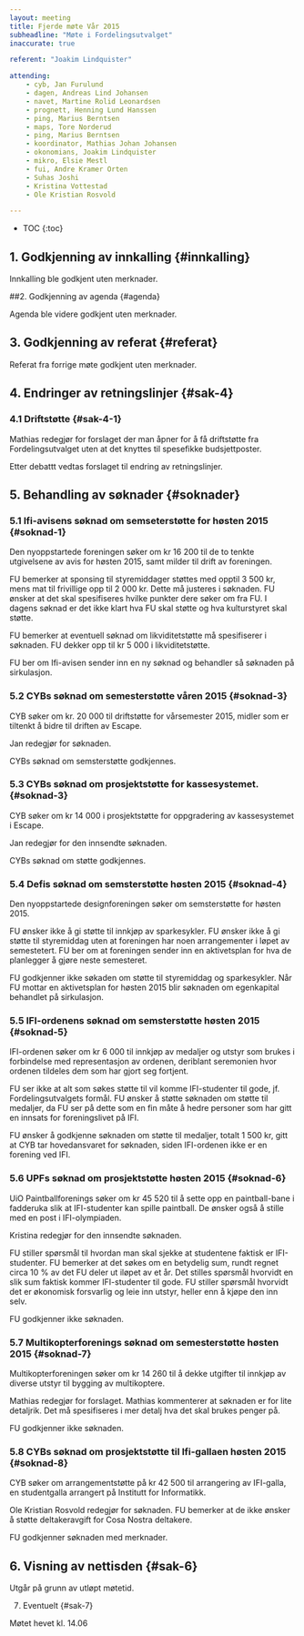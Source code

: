 ```yaml
---
layout: meeting
title: Fjerde møte Vår 2015
subheadline: "Møte i Fordelingsutvalget"
inaccurate: true

referent: "Joakim Lindquister"

attending:
    - cyb, Jan Furulund
    - dagen, Andreas Lind Johansen
    - navet, Martine Rolid Leonardsen
    - prognett, Henning Lund Hanssen
    - ping, Marius Berntsen
    - maps, Tore Norderud
    - ping, Marius Berntsen
    - koordinator, Mathias Johan Johansen
    - okonomians, Joakim Lindquister
    - mikro, Elsie Mestl
    - fui, Andre Kramer Orten
    - Suhas Joshi
    - Kristina Vottestad
    - Ole Kristian Rosvold

---
```



* TOC
{:toc}

## 1. Godkjenning av innkalling {#innkalling}
Innkalling ble godkjent uten merknader.

##2. Godkjenning av agenda {#agenda}

Agenda ble videre godkjent uten merknader.

## 3. Godkjenning av referat {#referat}
Referat fra forrige møte godkjent uten merknader.

## 4. Endringer av retningslinjer {#sak-4}

### 4.1 Driftstøtte {#sak-4-1}

Mathias redegjør for forslaget der man åpner for å få driftstøtte fra Fordelingsutvalget uten at det knyttes til spesefikke budsjettposter.

Etter debattt vedtas forslaget til endring av retningslinjer.

## 5. Behandling av søknader {#soknader}

### 5.1 Ifi-avisens søknad om semseterstøtte for høsten 2015 {#soknad-1}

Den nyoppstartede foreningen søker om kr 16 200 til de to tenkte utgivelsene av avis for høsten 2015, samt milder til drift av foreningen.

FU bemerker at sponsing til styremiddager støttes med opptil 3 500 kr, mens mat til frivillige opp til 2 000 kr. Dette må justeres i søknaden.
FU ønsker at det skal spesifiseres hvilke punkter dere søker om fra FU. I dagens søknad er det ikke klart hva FU skal støtte og hva kulturstyret skal støtte.

FU bemerker at eventuell søknad om likviditetstøtte må spesifiserer i søknaden. FU dekker opp til kr 5 000 i likviditetstøtte.

FU ber om Ifi-avisen sender inn en ny søknad og behandler så søknaden på sirkulasjon.

### 5.2 CYBs søknad om semesterstøtte våren 2015 {#soknad-3}

CYB søker om kr. 20 000 til driftstøtte for vårsemester 2015, midler som er tiltenkt å bidre til driften av Escape.

Jan redegjør for søknaden.

CYBs søknad om semsterstøtte godkjennes.


### 5.3 CYBs søknad om prosjektstøtte for kassesystemet. {#soknad-3}
CYB søker om kr 14 000 i prosjektstøtte for oppgradering av kassesystemet i Escape.

Jan redegjør for den innsendte søknaden.

CYBs søknad om støtte godkjennes.

### 5.4 Defis søknad om semsterstøtte høsten 2015 {#soknad-4}

Den nyoppstartede designforeningen søker om semsterstøtte for høsten 2015.

FU ønsker ikke å gi støtte til innkjøp av sparkesykler.
FU ønsker ikke å gi støtte til styremiddag uten at foreningen har noen arrangementer i løpet av semestetert.
FU ber om at foreningen sender inn en aktivetsplan for hva de planlegger å gjøre neste semesteret.

FU godkjenner ikke søkaden om støtte til styremiddag og sparkesykler. Når FU mottar en aktivetsplan for høsten 2015 blir søknaden om egenkapital behandlet på sirkulasjon.

### 5.5 IFI-ordenens søknad om semsterstøtte høsten 2015 {#soknad-5}

IFI-ordenen søker om kr 6 000 til innkjøp av medaljer og utstyr som brukes i forbindelse med representasjon av ordenen, deriblant seremonien hvor ordenen tildeles dem som har gjort seg fortjent.

FU ser ikke at alt som søkes støtte til vil komme IFI-studenter til gode, jf. Fordelingsutvalgets formål. FU ønsker å støtte søknaden om støtte til medaljer, da FU ser på dette som en fin måte å hedre personer som har gitt en innsats for foreningslivet på IFI.

FU ønsker å godkjenne søknaden om støtte til medaljer, totalt 1 500 kr, gitt at CYB tar hovedansvaret for søknaden, siden IFI-ordenen ikke er en forening ved IFI.


### 5.6 UPFs søknad om prosjektstøtte høsten 2015 {#soknad-6}

UiO Paintballforenings søker om kr 45 520 til å sette opp en paintball-bane i fadderuka slik at IFI-studenter kan spille paintball. De ønsker også å stille med en post i IFI-olympiaden.

Kristina redegjør for den innsendte søknaden.

FU stiller spørsmål til hvordan man skal sjekke at studentene faktisk er IFI-studenter.
FU bemerker at det søkes om en betydelig sum, rundt regnet circa 10 % av det FU deler ut iløpet av et år. Det stilles spørsmål hvorvidt en slik sum faktisk kommer IFI-studenter til gode.
FU stiller spørsmål hvorvidt det er økonomisk forsvarlig og leie inn utstyr, heller enn å kjøpe den inn selv.

FU godkjenner ikke søknaden.



### 5.7 Multikopterforenings søknad om semesterstøtte høsten 2015 {#soknad-7}

Multikopterforeningen søker om kr 14 260 til å dekke utgifter til innkjøp av diverse utstyr til bygging av multikoptere.

Mathias redegjør for forslaget. Mathias kommenterer at søknaden er for lite detaljrik. Det må spesifiseres i mer detalj hva det skal brukes penger på.

FU godkjenner ikke søknaden.


### 5.8 CYBs søknad om prosjektstøtte til Ifi-gallaen høsten 2015 {#soknad-8}

CYB søker om arrangementstøtte på kr 42 500 til arrangering av IFI-galla, en studentgalla arrangert på Institutt for Informatikk.

Ole Kristian Rosvold redegjør for søknaden.
FU bemerker at de ikke ønsker å støtte deltakeravgift for Cosa Nostra deltakere.

FU godkjenner søknaden med merknader.


## 6. Visning av nettisden {#sak-6}

Utgår på grunn av utløpt møtetid.

7. Eventuelt {#sak-7}



Møtet hevet kl. 14.06
